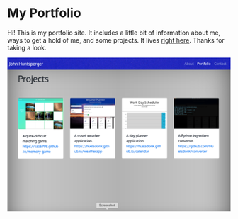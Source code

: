# My Portfolio

Hi! This is my portfolio site. It includes a little bit of information about me, ways to get a hold of me, and some projects. It lives [right here](https://huelsdonk.github.io/portfolio/). Thanks for taking a look.



![Portfolio](theapp.png)